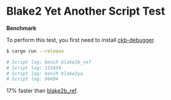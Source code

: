 # Blake2 Yet Another Script Test

**Benchmark**

To perform this test, you first need to install [ckb-debugger](https://github.com/nervosnetwork/ckb-standalone-debugger).

```sh
$ cargo run --release

# Script log: bench blake2b_ref
# Script log: 115434
# Script log: bench blake2ya
# Script log: 98494
```

17% faster than [blake2b_ref](https://github.com/jjyr/blake2b-ref.rs).
